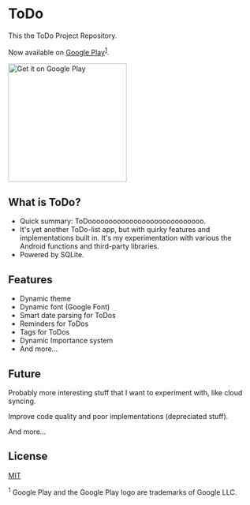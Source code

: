 # ToDo #

This the ToDo Project Repository.

Now available on [Google Play](https://play.google.com/store/apps/details?id=com.jackz314.adb-tool)<sup>[1](#googlelegalfoot)</sup>.

<a href='https://play.google.com/store/apps/details?id=com.jackz314.adb-tool&pcampaignid=pcampaignidMKT-Other-global-all-co-prtnr-py-PartBadge-Mar2515-1'><img alt='Get it on Google Play' src='https://play.google.com/intl/en_us/badges/static/images/badges/en_badge_web_generic.png' width="240px"></a>

## What is ToDo? 

* Quick summary: ToDoooooooooooooooooooooooooooo.
* It's yet another ToDo-list app, but with quirky features and implementations built in. It's my experimentation with various the Android functions and third-party libraries.
* Powered by SQLite.

## Features 

* Dynamic theme
* Dynamic font (Google Font)
* Smart date parsing for ToDos
* Reminders for ToDos
* Tags for ToDos
* Dynamic Importance system
* And more...

## Future 

Probably more interesting stuff that I want to experiment with, like cloud syncing.

Improve code quality and poor implementations (depreciated stuff).

And more...

## License
[MIT](https://choosealicense.com/licenses/mit/)

<a name="googlelegalfoot"><sup>1</sup></a>
Google Play and the Google Play logo are trademarks of Google LLC.
